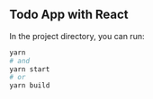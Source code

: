 ## Todo App with React

In the project directory, you can run:

```bash
yarn
# and
yarn start
# or
yarn build
```